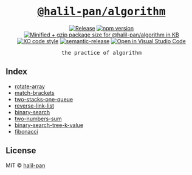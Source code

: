 <h1 align='center'>
  <a href='https://github.com/halil-pan/algorithm'>
    <samp>@halil-pan/algorithm</samp>
  </a>
</h1>

<p align='center'>
  <a href='https://github.com/halil-pan/algorithm/actions/workflows/release.yml'><image src='https://github.com/halil-pan/algorithm/actions/workflows/release.yml/badge.svg?branch=main' alt='Release'/></a>
  <a href='https://npm.im/@halil-pan/algorithm'><image src='https://badgen.net/npm/v/@halil-pan/algorithm' alt='npm version'/></a>
  <a href="https://bundlephobia.com/result?p=@halil-pan/algorithm"><img src="https://badgen.net/bundlephobia/minzip/@halil-pan/algorithm" alt="Minified + gzip package size for @halil-pan/algorithm in KB"></a>
  <a href='https://github.com/xojs/xo'><image src='https://img.shields.io/badge/code_style-XO-5ed9c7.svg' alt='XO code style'/></a>
  <a href='https://github.com/semantic-release/semantic-release'><image src='https://img.shields.io/badge/semantic-release-e10079.svg?logo=semantic-release' alt='semantic-release'/></a>
  <a href='https://open.vscode.dev/halil-pan/algorithm'><image src='https://open.vscode.dev/badges/open-in-vscode.svg' alt='Open in Visual Studio Code'/></a>
</p>

<p align='center'><samp>the practice of algorithm</samp></p>

## Index

- [rotate-array](./src/rotate-array.ts)
- [match-brackets](./src/match-brackets.ts)
- [two-stacks-one-queue](./src/two-stacks-one-queue.ts)
- [reverse-link-list](./src/reverse-link-list.ts)
- [binary-search](./src/binary-search.ts)
- [two-numbers-sum](./src/two-numbers-sum.ts)
- [binary-search-tree-k-value](./src/binary-search-tree-k-value.ts)
- [fibonacci](./src/fibonacci.ts)

## License

MIT &copy; [halil-pan](https://github.com/halil-pan)
